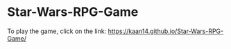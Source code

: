 # Star-Wars-RPG-Game

To play the game, click on the link: https://kaan14.github.io/Star-Wars-RPG-Game/
